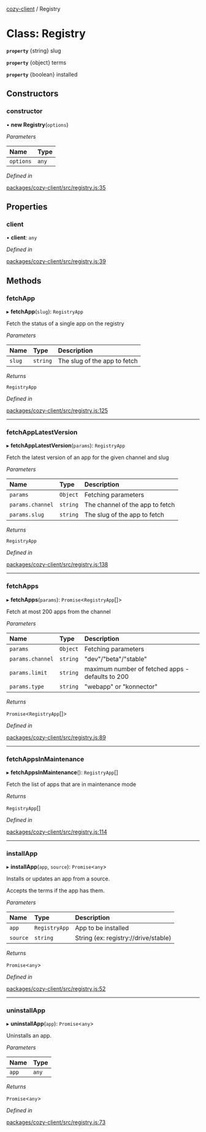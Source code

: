 [cozy-client](../README.md) / Registry

# Class: Registry

**`property`** {string} slug

**`property`** {object} terms

**`property`** {boolean} installed

## Constructors

### constructor

• **new Registry**(`options`)

*Parameters*

| Name | Type |
| :------ | :------ |
| `options` | `any` |

*Defined in*

[packages/cozy-client/src/registry.js:35](https://github.com/cozy/cozy-client/blob/master/packages/cozy-client/src/registry.js#L35)

## Properties

### client

• **client**: `any`

*Defined in*

[packages/cozy-client/src/registry.js:39](https://github.com/cozy/cozy-client/blob/master/packages/cozy-client/src/registry.js#L39)

## Methods

### fetchApp

▸ **fetchApp**(`slug`): `RegistryApp`

Fetch the status of a single app on the registry

*Parameters*

| Name | Type | Description |
| :------ | :------ | :------ |
| `slug` | `string` | The slug of the app to fetch |

*Returns*

`RegistryApp`

*Defined in*

[packages/cozy-client/src/registry.js:125](https://github.com/cozy/cozy-client/blob/master/packages/cozy-client/src/registry.js#L125)

***

### fetchAppLatestVersion

▸ **fetchAppLatestVersion**(`params`): `RegistryApp`

Fetch the latest version of an app for the given channel and slug

*Parameters*

| Name | Type | Description |
| :------ | :------ | :------ |
| `params` | `Object` | Fetching parameters |
| `params.channel` | `string` | The channel of the app to fetch |
| `params.slug` | `string` | The slug of the app to fetch |

*Returns*

`RegistryApp`

*Defined in*

[packages/cozy-client/src/registry.js:138](https://github.com/cozy/cozy-client/blob/master/packages/cozy-client/src/registry.js#L138)

***

### fetchApps

▸ **fetchApps**(`params`): `Promise`<`RegistryApp`\[]>

Fetch at most 200 apps from the channel

*Parameters*

| Name | Type | Description |
| :------ | :------ | :------ |
| `params` | `Object` | Fetching parameters |
| `params.channel` | `string` | "dev"/"beta"/"stable" |
| `params.limit` | `string` | maximum number of fetched apps - defaults to 200 |
| `params.type` | `string` | "webapp" or "konnector" |

*Returns*

`Promise`<`RegistryApp`\[]>

*Defined in*

[packages/cozy-client/src/registry.js:89](https://github.com/cozy/cozy-client/blob/master/packages/cozy-client/src/registry.js#L89)

***

### fetchAppsInMaintenance

▸ **fetchAppsInMaintenance**(): `RegistryApp`\[]

Fetch the list of apps that are in maintenance mode

*Returns*

`RegistryApp`\[]

*Defined in*

[packages/cozy-client/src/registry.js:114](https://github.com/cozy/cozy-client/blob/master/packages/cozy-client/src/registry.js#L114)

***

### installApp

▸ **installApp**(`app`, `source`): `Promise`<`any`>

Installs or updates an app from a source.

Accepts the terms if the app has them.

*Parameters*

| Name | Type | Description |
| :------ | :------ | :------ |
| `app` | `RegistryApp` | App to be installed |
| `source` | `string` | String (ex: registry://drive/stable) |

*Returns*

`Promise`<`any`>

*Defined in*

[packages/cozy-client/src/registry.js:52](https://github.com/cozy/cozy-client/blob/master/packages/cozy-client/src/registry.js#L52)

***

### uninstallApp

▸ **uninstallApp**(`app`): `Promise`<`any`>

Uninstalls an app.

*Parameters*

| Name | Type |
| :------ | :------ |
| `app` | `any` |

*Returns*

`Promise`<`any`>

*Defined in*

[packages/cozy-client/src/registry.js:73](https://github.com/cozy/cozy-client/blob/master/packages/cozy-client/src/registry.js#L73)

